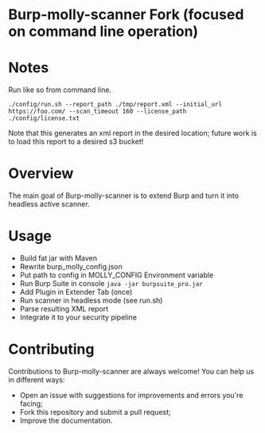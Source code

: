 # Burp-molly-scanner Fork (focused on command line operation)

# Notes

Run like so from command line.

    ./config/run.sh --report_path ./tmp/report.xml --initial_url https://foo.com/ --scan_timeout 160 --license_path ./config/license.txt 

Note that this generates an xml report in the desired location; future work is to load this report to a desired s3 bucket!

# Overview
The main goal of Burp-molly-scanner is to extend Burp and turn it into headless active scanner.

# Usage
* Build fat jar with Maven
* Rewrite burp_molly_config.json
* Put path to config in MOLLY_CONFIG Environment variable
* Run Burp Suite in console `java -jar burpsuite_pro.jar`
* Add Plugin in Extender Tab (once)
* Run scanner in headless mode (see run.sh)
* Parse resulting XML report
* Integrate it to your security pipeline

# Contributing
Contributions to Burp-molly-scanner are always welcome! You can help us in different ways:
  * Open an issue with suggestions for improvements and errors you're facing;
  * Fork this repository and submit a pull request;
  * Improve the documentation.

